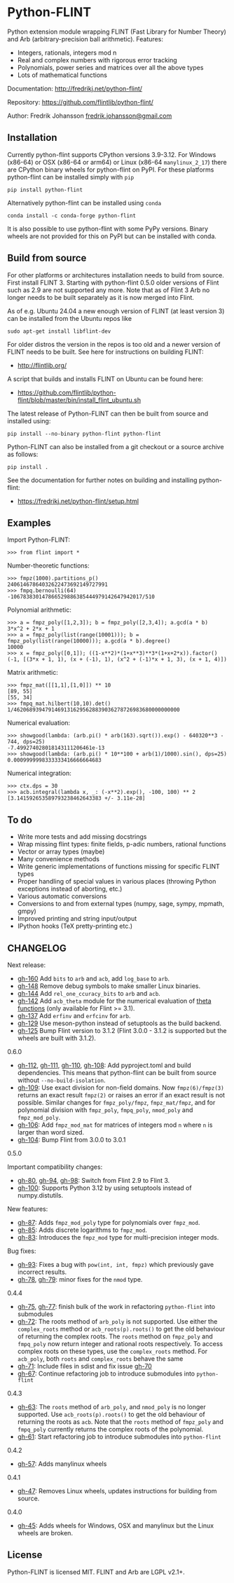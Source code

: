 Python-FLINT
============

Python extension module wrapping FLINT (Fast Library for Number Theory)
and Arb (arbitrary-precision ball arithmetic). Features:

* Integers, rationals, integers mod n
* Real and complex numbers with rigorous error tracking
* Polynomials, power series and matrices over all the above types
* Lots of mathematical functions

Documentation: http://fredrikj.net/python-flint/

Repository: https://github.com/flintlib/python-flint/

Author: Fredrik Johansson <fredrik.johansson@gmail.com>

Installation
------------

Currently python-flint supports CPython versions 3.9-3.12. For Windows (x86-64)
or OSX (x86-64 or arm64) or Linux (x86-64 `manylinux_2_17`) there are CPython
binary wheels for python-flint on PyPI. For these platforms python-flint can be
installed simply with `pip`

    pip install python-flint

Alternatively python-flint can be installed using `conda`

    conda install -c conda-forge python-flint

It is also possible to use python-flint with some PyPy versions. Binary wheels
are not provided for this on PyPI but can be installed with conda.

Build from source
-----------------

For other platforms or architectures installation needs to build from source.
First install FLINT 3. Starting with python-flint 0.5.0 older versions of Flint
such as 2.9 are not supported any more. Note that as of Flint 3 Arb no longer
needs to be built separately as it is now merged into Flint.

As of e.g. Ubuntu 24.04 a new enough version of FLINT (at least version 3) can
be installed from the Ubuntu repos like

    sudo apt-get install libflint-dev

For older distros the version in the repos is too old and a newer version of
FLINT needs to be built. See here for instructions on building FLINT:

* http://flintlib.org/

A script that builds and installs FLINT on Ubuntu can be found here:

* https://github.com/flintlib/python-flint/blob/master/bin/install_flint_ubuntu.sh

The latest release of Python-FLINT can then be built from source and installed
using:

    pip install --no-binary python-flint python-flint

Python-FLINT can also be installed from a git checkout or a source archive
as follows:

    pip install .

See the documentation for further notes on building and installing
python-flint:

* https://fredrikj.net/python-flint/setup.html

Examples
-------------------------------------

Import Python-FLINT:

    >>> from flint import *

Number-theoretic functions:

    >>> fmpz(1000).partitions_p()
    24061467864032622473692149727991
    >>> fmpq.bernoulli(64)
    -106783830147866529886385444979142647942017/510

Polynomial arithmetic:

    >>> a = fmpz_poly([1,2,3]); b = fmpz_poly([2,3,4]); a.gcd(a * b)
    3*x^2 + 2*x + 1
    >>> a = fmpz_poly(list(range(10001))); b = fmpz_poly(list(range(10000))); a.gcd(a * b).degree()
    10000
    >>> x = fmpz_poly([0,1]); ((1-x**2)*(1+x**3)**3*(1+x+2*x)).factor()
    (-1, [(3*x + 1, 1), (x + (-1), 1), (x^2 + (-1)*x + 1, 3), (x + 1, 4)])

Matrix arithmetic:

    >>> fmpz_mat([[1,1],[1,0]]) ** 10
    [89, 55]
    [55, 34]
    >>> fmpq_mat.hilbert(10,10).det()
    1/46206893947914691316295628839036278726983680000000000

Numerical evaluation:

    >>> showgood(lambda: (arb.pi() * arb(163).sqrt()).exp() - 640320**3 - 744, dps=25)
    -7.499274028018143111206461e-13
    >>> showgood(lambda: (arb.pi() * 10**100 + arb(1)/1000).sin(), dps=25)
    0.0009999998333333416666664683

Numerical integration:

    >>> ctx.dps = 30
    >>> acb.integral(lambda x, _: (-x**2).exp(), -100, 100) ** 2
    [3.141592653589793238462643383 +/- 3.11e-28]

To do
-------------------------------------

* Write more tests and add missing docstrings
* Wrap missing flint types: finite fields, p-adic numbers, rational functions
* Vector or array types (maybe)
* Many convenience methods
* Write generic implementations of functions missing for specific FLINT types
* Proper handling of special values in various places (throwing Python
  exceptions instead of aborting, etc.)
* Various automatic conversions
* Conversions to and from external types (numpy, sage, sympy, mpmath, gmpy)
* Improved printing and string input/output
* IPython hooks (TeX pretty-printing etc.)

CHANGELOG
-------------

Next release:
- [gh-160](https://github.com/flintlib/python-flint/pull/160)
  Add `bits` to `arb` and `acb`, add `log_base` to `arb`.
- [gh-148](https://github.com/flintlib/python-flint/pull/148)
  Remove debug symbols to make smaller Linux binaries.
- [gh-144](https://github.com/flintlib/python-flint/pull/144)
  Add `rel_one_ccuracy_bits` to `arb` and `acb`.
- [gh-142](https://github.com/flintlib/python-flint/pull/142)
  Add `acb_theta` module for the numerical evaluation of [theta functions](https://flintlib.org/doc/acb_theta.html) (only available for Flint >= 3.1).
- [gh-137](https://github.com/flintlib/python-flint/pull/137)
  Add `erfinv` and `erfcinv` for `arb`.
- [gh-129](https://github.com/flintlib/python-flint/pull/129)
  Use meson-python instead of setuptools as the build backend.
- [gh-125](https://github.com/flintlib/python-flint/pull/125)
  Bump Flint version to 3.1.2 (Flint 3.0.0 - 3.1.2 is supported but the wheels
  are built with 3.1.2).

0.6.0

- [gh-112](https://github.com/flintlib/python-flint/issues/112),
  [gh-111](https://github.com/flintlib/python-flint/issues/111),
  [gh-110](https://github.com/flintlib/python-flint/issues/110),
  [gh-108](https://github.com/flintlib/python-flint/issues/108):
  Add pyproject.toml and build dependencies. This means that python-flint can
  be built from source without `--no-build-isolation`.
- [gh-109](https://github.com/flintlib/python-flint/issues/109):
  Use exact division for non-field domains. Now `fmpz(6)/fmpz(3)` returns an
  exact result `fmpz(2)` or raises an error if an exact result is not possible.
  Similar changes for `fmpz_poly/fmpz`, `fmpz_mat/fmpz`, and for polynomial
  division with `fmpz_poly`, `fmpq_poly`, `nmod_poly` and `fmpz_mod_poly`.
- [gh-106](https://github.com/flintlib/python-flint/issues/106):
  Add `fmpz_mod_mat` for matrices of integers mod `n` where `n` is larger than
  word sized.
- [gh-104](https://github.com/flintlib/python-flint/issues/104):
  Bump Flint from 3.0.0 to 3.0.1

0.5.0

Important compatibility changes:

- [gh-80](https://github.com/flintlib/python-flint/issues/80),
  [gh-94](https://github.com/flintlib/python-flint/issues/94),
  [gh-98](https://github.com/flintlib/python-flint/issues/98):
  Switch from Flint 2.9 to Flint 3.
- [gh-100](https://github.com/flintlib/python-flint/issues/100):
  Supports Python 3.12 by using setuptools instead of numpy.distutils.

New features:

- [gh-87](https://github.com/flintlib/python-flint/issues/87):
  Adds `fmpz_mod_poly` type for polynomials over `fmpz_mod`.
- [gh-85](https://github.com/flintlib/python-flint/issues/85):
  Adds discrete logarithms to `fmpz_mod`.
- [gh-83](https://github.com/flintlib/python-flint/issues/83):
  Introduces the `fmpz_mod` type for multi-precision integer mods.

Bug fixes:

- [gh-93](https://github.com/flintlib/python-flint/issues/93):
  Fixes a bug with `pow(int, int, fmpz)` which previously gave incorrect
  results.
- [gh-78](https://github.com/flintlib/python-flint/issues/78),
  [gh-79](https://github.com/flintlib/python-flint/issues/79):
  minor fixes for the `nmod` type.

0.4.4

- [gh-75](https://github.com/flintlib/python-flint/issues/75),
  [gh-77](https://github.com/flintlib/python-flint/issues/77):
  finish bulk of the work in refactoring `python-flint` into
  submodules
- [gh-72](https://github.com/flintlib/python-flint/issues/72):
  The roots method of `arb_poly` is not supported. Use either the
  `complex_roots` method or `acb_roots(p).roots()` to get the old behaviour of
  returning the complex roots. The `roots` method on `fmpz_poly` and
  `fmpq_poly` now return integer and rational roots respectively. To access
  complex roots on these types, use the `complex_roots` method. For `acb_poly`,
  both `roots` and `complex_roots` behave the same
- [gh-71](https://github.com/flintlib/python-flint/issues/71):
  Include files in sdist and fix issue
  [gh-70](https://github.com/flintlib/python-flint/issues/70)
- [gh-67](https://github.com/flintlib/python-flint/issues/67):
  Continue refactoring job to introduce submodules into `python-flint`

0.4.3

- [gh-63](https://github.com/flintlib/python-flint/issues/63):
  The `roots` method of `arb_poly`, and `nmod_poly` is no longer supported. Use
  `acb_roots(p).roots()` to get the old behaviour of returning the roots as
  `acb`. Note that the `roots` method of `fmpz_poly` and `fmpq_poly` currently
  returns the complex roots of the polynomial.
- [gh-61](https://github.com/flintlib/python-flint/issues/61):
  Start refactoring job to introduce submodules into `python-flint`

0.4.2

- [gh-57](https://github.com/flintlib/python-flint/issues/57):
  Adds manylinux wheels

0.4.1

- [gh-47](https://github.com/flintlib/python-flint/issues/47):
  Removes Linux wheels, updates instructions for building from source.

0.4.0

- [gh-45](https://github.com/flintlib/python-flint/issues/45):
  Adds wheels for Windows, OSX and manylinux but the Linux wheels are broken.

License
------------

Python-FLINT is licensed MIT. FLINT and Arb are LGPL v2.1+.
